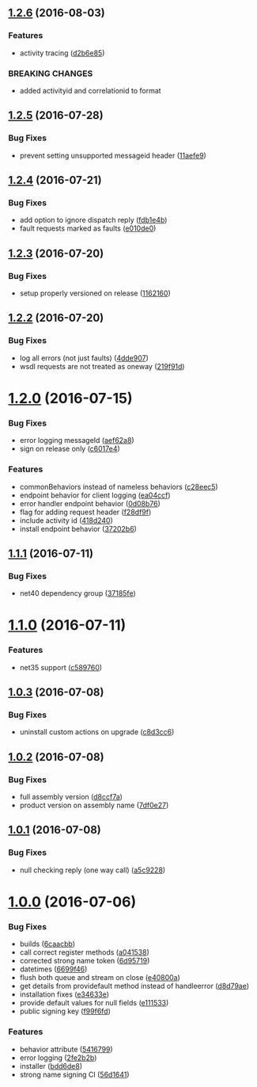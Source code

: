 <a name="1.2.6"></a>
## [1.2.6](https://github.com/zywave/SMLogging/compare/1.2.5...v1.2.6) (2016-08-03)


### Features

* activity tracing ([d2b6e85](https://github.com/zywave/SMLogging/commit/d2b6e85))


### BREAKING CHANGES

* added activityid and correlationid to format



<a name="1.2.5"></a>
## [1.2.5](https://github.com/zywave/SMLogging/compare/1.2.4...v1.2.5) (2016-07-28)


### Bug Fixes

* prevent setting unsupported messageid header ([11aefe9](https://github.com/zywave/SMLogging/commit/11aefe9))



<a name="1.2.4"></a>
## [1.2.4](https://github.com/zywave/SMLogging/compare/1.2.3...v1.2.4) (2016-07-21)


### Bug Fixes

* add option to ignore dispatch reply ([fdb1e4b](https://github.com/zywave/SMLogging/commit/fdb1e4b))
* fault requests marked as faults ([e010de0](https://github.com/zywave/SMLogging/commit/e010de0))



<a name="1.2.3"></a>
## [1.2.3](https://github.com/zywave/SMLogging/compare/1.2.2...v1.2.3) (2016-07-20)


### Bug Fixes

* setup properly versioned on release ([1162160](https://github.com/zywave/SMLogging/commit/1162160))



<a name="1.2.2"></a>
## [1.2.2](https://github.com/zywave/SMLogging/compare/1.2.0...v1.2.2) (2016-07-20)


### Bug Fixes

* log all errors (not just faults) ([4dde907](https://github.com/zywave/SMLogging/commit/4dde907))
* wsdl requests are not treated as oneway ([219f91d](https://github.com/zywave/SMLogging/commit/219f91d))



<a name="1.2.0"></a>
# [1.2.0](https://github.com/zywave/SMLogging/compare/1.1.1...1.2.0) (2016-07-15)


### Bug Fixes

* error logging messageId ([aef62a8](https://github.com/zywave/SMLogging/commit/aef62a8))
* sign on release only ([c6017e4](https://github.com/zywave/SMLogging/commit/c6017e4))


### Features

* commonBehaviors instead of nameless behaviors ([c28eec5](https://github.com/zywave/SMLogging/commit/c28eec5))
* endpoint behavior for client logging ([ea04ccf](https://github.com/zywave/SMLogging/commit/ea04ccf))
* error handler endpoint behavior ([0d08b76](https://github.com/zywave/SMLogging/commit/0d08b76))
* flag for adding request header ([f28df9f](https://github.com/zywave/SMLogging/commit/f28df9f))
* include activity id ([418d240](https://github.com/zywave/SMLogging/commit/418d240))
* install endpoint behavior ([37202b6](https://github.com/zywave/SMLogging/commit/37202b6))



<a name="1.1.1"></a>
## [1.1.1](https://github.com/zywave/SMLogging/compare/1.1.0...1.1.1) (2016-07-11)


### Bug Fixes

* net40 dependency group ([37185fe](https://github.com/zywave/SMLogging/commit/37185fe))



<a name="1.1.0"></a>
# [1.1.0](https://github.com/zywave/SMLogging/compare/1.0.3...1.1.0) (2016-07-11)


### Features

* net35 support ([c589760](https://github.com/zywave/SMLogging/commit/c589760))



<a name="1.0.3"></a>
## [1.0.3](https://github.com/zywave/SMLogging/compare/1.0.2...1.0.3) (2016-07-08)


### Bug Fixes

* uninstall custom actions on upgrade ([c8d3cc6](https://github.com/zywave/SMLogging/commit/c8d3cc6))



<a name="1.0.2"></a>
## [1.0.2](https://github.com/zywave/SMLogging/compare/1.0.1...1.0.2) (2016-07-08)


### Bug Fixes

* full assembly version ([d8ccf7a](https://github.com/zywave/SMLogging/commit/d8ccf7a))
* product version on assembly name ([7df0e27](https://github.com/zywave/SMLogging/commit/7df0e27))



<a name="1.0.1"></a>
## [1.0.1](https://github.com/zywave/SMLogging/compare/1.0.0...1.0.1) (2016-07-08)


### Bug Fixes

* null checking reply (one way call) ([a5c9228](https://github.com/zywave/SMLogging/commit/a5c9228))



<a name="1.0.0"></a>
# [1.0.0](https://github.com/zywave/SMLogging/compare/bdd6de8...1.0.0) (2016-07-06)


### Bug Fixes

* builds ([6caacbb](https://github.com/zywave/SMLogging/commit/6caacbb))
* call correct register methods ([a041538](https://github.com/zywave/SMLogging/commit/a041538))
* corrected strong name token ([6d95719](https://github.com/zywave/SMLogging/commit/6d95719))
* datetimes ([6699f46](https://github.com/zywave/SMLogging/commit/6699f46))
* flush both queue and stream on close ([e40800a](https://github.com/zywave/SMLogging/commit/e40800a))
* get details from providefault method instead of handleerror ([d8d79ae](https://github.com/zywave/SMLogging/commit/d8d79ae))
* installation fixes ([e34633e](https://github.com/zywave/SMLogging/commit/e34633e))
* provide default values for null fields ([e111533](https://github.com/zywave/SMLogging/commit/e111533))
* public signing key ([f99f6fd](https://github.com/zywave/SMLogging/commit/f99f6fd))


### Features

* behavior attribute ([5416799](https://github.com/zywave/SMLogging/commit/5416799))
* error logging ([2fe2b2b](https://github.com/zywave/SMLogging/commit/2fe2b2b))
* installer ([bdd6de8](https://github.com/zywave/SMLogging/commit/bdd6de8))
* strong name signing CI ([56d1641](https://github.com/zywave/SMLogging/commit/56d1641))



